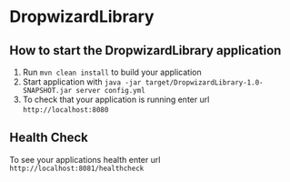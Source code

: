 # DropwizardLibrary

How to start the DropwizardLibrary application
---

1. Run `mvn clean install` to build your application
1. Start application with `java -jar target/DropwizardLibrary-1.0-SNAPSHOT.jar server config.yml`
1. To check that your application is running enter url `http://localhost:8080`

Health Check
---

To see your applications health enter url `http://localhost:8081/healthcheck`
